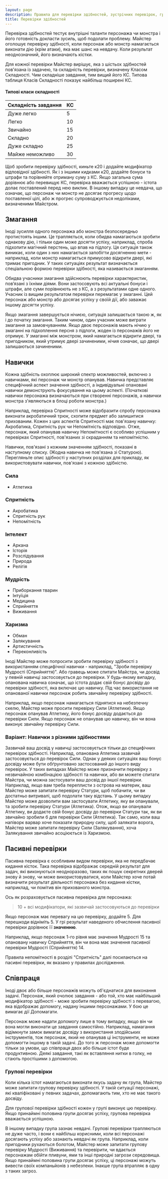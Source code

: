 ```yaml
---
layout: page
description: Правила для перевірки здібностей, зустрічних перевірок, групових та пасивних перевірок
title: Перевірки здібностей
---
```


Перевірка здібностей тестує внутрішні таланти персонажа чи монстра і його готовність докласти зусиль, щоб подолати проблему. Майстер оголошує перевірку здібності, коли персонаж або монстр намагається виконати дію (крім атаки), яка має шанс на невдачу. Коли результат неоднозначний, його визначають кістки.

Для кожної перевірки Майстер вирішує, яка з шістьох здібностей пов'язана із задачею, та складність перевірки, визначену Класом Складності. Чим складніше завдання, тим вищий його КС. Типова таблиця Класів Складності показує найбільш поширені КС.

#### Типові класи складності

| Складність завдання | КС |
| ------------------- | -- |
| Дуже легко          | 5  |
| Легко               | 10 |
| Звичайно            | 15 |
| Складно             | 20 |
| Дуже складно        | 25 |
| Майже неможливо     | 30 |

Щоб зробити перевірку здібності, киньте к20 і додайте модифікатор відповідної здібності. Як і з іншими кидками к20, додайте бонуси та штрафи та порівняйте отриману суму з КС. Якщо загальна сума дорівнює або перевищує КС, перевірка вважається успішною - істота долає поставлений перед нею виклик. В іншому випадку це невдача, що означає, що персонаж чи монстр не досягає прогресу щодо поставленої цілі, або ж прогрес супроводжується недоліками, визначеними Майстром.

## Змагання
Іноді зусилля одного персонажа або монстра безпосередньо протистоять іншим. Це трапляється, коли обидва намагаються зробити однакову дію, і тільки один може досягти успіху, наприклад, спроба підхопити магічний перстень, що впав на підлогу. Ця ситуація також виникає, коли один з них намагається запобігти досягненню мети - наприклад, коли монстр намагається примусово відкрити двері, які тримає пригодник. У таких ситуаціях результат визначається спеціальною формою перевірки здібності, яка називається змаганням.

Обидва учасники змагання здійснюють перевірки характеристик, пов’язані з їхніми діями. Вони застосовують всі актуальні бонуси і штрафи, але суми порівнюють не з КС, а з результатами одне одного. Учасник із вищим результатом перевірки перемагає у змаганні. Цей персонаж або монстр або досягає успіху у своїй дії, або заважає іншому досягти успіху.

Якщо змагання завершується нічиєю, ситуація залишається такою ж, як і до початку змагання. Таким чином, один учасник може виграти змагання за замовчуванням. Якщо двоє персонажів мають нічию у змаганні на підхоплення персня з підлоги, жоден із персонажів його не отримує. У змаганні між монстром, який намагається відкрити двері, та пригодником, який утримує двері зачиненими, нічия означає, що двері залишаються зачиненими.

## Навички
Кожна здібність охоплює широкий спектр можливостей, включно з навичками, які персонаж чи монстр опанував. Навичка представляє специфічний аспект значення здібності, а індивідуальні опановані навички демонструють фокусування на цьому аспекті. (Початкові навички персонажа визначаються при створенні персонажів, а навички монстра з'являються в блоці роботи монстра.)

Наприклад, перевірка Спритності може відобразити спробу персонажа виконати акробатичний трюк, схопити предмет або залишитися прихованим. Кожен з цих аспектів Спритності має пов'язану навичку: Акробатика, Спритність рук чи Непомітність відповідно. Отже, персонаж, який опанував навичку Непомітності є особливо успішним у перевірках Спритності, пов'язаних зі скраданням та непомітністю.

Навички, пов'язані з кожним значенням здібності, показані в наступному списку. (Жодна навичка не пов'язана зі Статурою). Перегляньте опис здібності у наступних розділах для прикладу, як використовувати навички, пов'язані з кожною здібністю.

### Сила
* Атлетика

### Спритність
* Акробатика
* Спритність рук
* Непомітність

### Інтелект
* Аркана
* Історія
* Розслідування
* Природа
* Релігія

### Мудрість
* Приборкання тварин
* Інтуїція
* Медицина
* Сприйняття
* Виживання

### Харизма
* Обман
* Залякування
* Артистичність
* Переконливість

Іноді Майстер може попросити зробити перевірку здібності з використанням специфічної навички - наприклад, "Зроби перевірку Мудрості (Сприйняття)". Або гравець може спитати Майстра, чи досвід у певній навичці застосовується до перевірки. У будь-якому випадку, опанована навичка означає, що істота додає свій бонус досвіду до перевірки здібності, яка включає цю навичку. Під час використання не опанованої навички персонаж робить звичайну перевірку здібності.

Наприклад, якщо персонаж намагається піднятися на небезпечну скелю, Майстер може просити перевірку Сили (Атлетики). Якщо персонаж опанував Атлетику, його бонус досвіду додається до перевірки Сили. Якщо персонаж не опанував цю навичку, він чи вона виконує звичайну перевірку Сили.

### Варіант: Навички з різними здібностями
Зазвичай ваш досвід у навичці застосовується тільки до специфічних перевірок здібності. Наприклад, опанована Атлетика зазвичай застосовується до перевірок Сили. Однак у деяких ситуаціях ваш бонус досвіду може бути обґрунтовано застосований до іншого виду перевірок. У таких випадках Майстер може призначити перевірку з незвичайною комбінацією здібності та навички, або ви можете спитати Майстра, чи можна застосувати ваш досвід до іншої перевірки. Наприклад, якщо вам треба переплисти з острова на материк, ваш Майстер може запитати перевірку Статури, щоб побачити, чи ви достатньо витривалі, щоб подолати таку відстань. У цьому випадку Майстер може дозволити вам застосувати Атлетику, яку ви опанували, та зробити перевірку Статури (Атлетика). Отож, якщо ви опанували Атлетику, ви додаєте свій бонус досвіду до перевірки Статури так, як ви звичайно зробили б для перевірки Сили (Атлетика). Так само, коли ваш напіворк варвар хоче показати природну силу, щоб залякати ворога, Майстер може запитати перевірку Сили (Залякування), хоча Залякування звичайно асоціюється із Харизмою.

## Пасивні перевірки
Пасивна перевірка є особливим видом перевірки, яка не передбачає кидання кісток. Така перевірка відображає середній результат для задач, які виконуються неодноразово, таких як пошук секретних дверей знову й знову, чи може використовуватися, коли Майстер хоче потай визначити результат діяльності персонажа без кидання кістки, наприклад, чи помітив він прихованого монстра.

Ось як розраховується пасивна перевірка для персонажа:

> 10 + всі модифікатори, які зазвичай застосовуються до перевірки

 Якщо персонаж має перевагу на цю перевірку, додайте 5. Для перешкоди відніміть 5. У грі результат наведеного обчислення пасивної перевірки дорівнює її **значенню**.

Наприклад, якщо персонаж 1-го рівня має значення Мудрості 15 та опановану навичку Сприйняття, він чи вона має значення пасивної перевірки Мудрості (Сприйняття) 14.

Правила непомітності в розділі "Спритність" далі посилаються на пасивні перевірки, як вказано у правилах дослідження.

## Співпраця
Іноді двоє або більше персонажів можуть об'єднатися для виконання задачі. Персонаж, який очолює завдання - або той, хто має найбільший модифікатор здібності - може зробити перевірку здібності з перевагою, яка відображає допомогу, надану іншими персонажами. У бою це вимагає дії Допомагати.

Персонаж може надати допомогу лише в тому випадку, якщо він чи вона могли виконати це завдання самостійно. Наприклад, намагання відімкнути замок вимагає досвіду з використання злодійських інструментів, тож персонаж, який не опанував ці інструменти, не може допомогти іншому в такій задачі. До того ж персонаж може допомогти тільки за умови, що співпраця двох або більше істот буде продуктивною. Деякі завдання, такі як вставляння нитки в голку, не стають простішими з допомогою.

### Групові перевірки
Коли кілька істот намагаються виконати якусь задачу як група, Майстер може запитати групову перевірку здібності. У такій ситуації персонажі, які кваліфіковані у певних задачах, допомагають тим, хто не має такого досвіду.

Для групової перевірки здібності кожен у групі виконує цю перевірку. Якщо принаймні половина групи досягає успіху, групова перевірка вважається успішною.

В іншому випадку група зазнає невдачі. Групові перевірки трапляються не дуже часто, і вони є найбільш корисними, коли всі персонажі досягають успіху або зазнають невдачі як група. Наприклад, коли пригодники рухаються болотом, Майстер може запитати групову перевірку Мудрості (Виживання) та перевірити, чи вдається персонажам обійти пливуни, ями та інші природні загрози середовища. Якщо принаймні половина групи досягає успіху, ці персонажі можуть вивести своїх компаньйонів з небезпеки. Інакше група втрапляє в одну з таких загроз.
